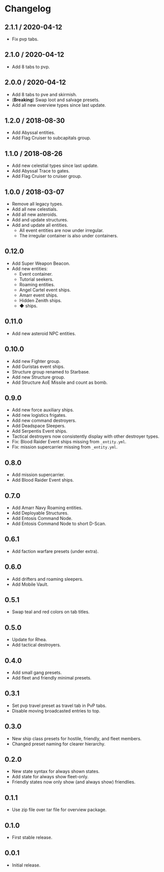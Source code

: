 # Changelog

## 2.1.1 / 2020-04-12

- Fix pvp tabs.

## 2.1.0 / 2020-04-12

- Add 8 tabs to pvp.

## 2.0.0 / 2020-04-12

- Add 8 tabs to pve and skirmish.
- (**Breaking**) Swap loot and salvage presets.
- Add all new overview types since last update.

## 1.2.0 / 2018-08-30

- Add Abyssal entities.
- Add Flag Cruiser to subcapitals group.

## 1.1.0 / 2018-08-26

- Add new celestial types since last update.
- Add Abyssal Trace to gates.
- Add Flag Cruiser to cruiser group.

## 1.0.0 / 2018-03-07

- Remove all legacy types.
- Add all new celestials.
- Add all new asteroids.
- Add and update structures.
- Add and update all entities.
  - All event entities are now under irregular.
  - The irregular container is also under containers.

## 0.12.0

- Add Super Weapon Beacon.
- Add new entities:
  - Event container.
  - Tutorial seekers.
  - Roaming entities.
  - Angel Cartel event ships.
  - Amarr event ships.
  - Hidden Zenith ships.
  - ◆ ships.

## 0.11.0

- Add new asteroid NPC entities.

## 0.10.0

- Add new Fighter group.
- Add Guristas event ships.
- Structure group renamed to Starbase.
- Add new Structure group.
- Add Structure AoE Missile and count as bomb.

## 0.9.0

- Add new force auxiliary ships.
- Add new logistics frigates.
- Add new command destroyers.
- Add Deadspace Sleepers.
- Add Serpentis Event ships.
- Tactical destroyers now consistently display with other destroyer types.
- Fix: Blood Raider Event ships missing from `_entity.yml`.
- Fix: mission supercarrier missing from `_entity.yml`.

## 0.8.0

- Add mission supercarrier.
- Add Blood Raider Event ships.

## 0.7.0

- Add Amarr Navy Roaming entities.
- Add Deployable Structures.
- Add Entosis Command Node.
- Add Entosis Command Node to short D-Scan.

## 0.6.1

- Add faction warfare presets (under extra).

## 0.6.0

- Add drifters and roaming sleepers.
- Add Mobile Vault.

## 0.5.1

- Swap teal and red colors on tab titles.

## 0.5.0

- Update for Rhea.
- Add tactical destroyers.

## 0.4.0

- Add small gang presets.
- Add fleet and friendly minimal presets.

## 0.3.1

- Set pvp travel preset as travel tab in PvP tabs.
- Disable moving broadcasted entries to top.

## 0.3.0

- New ship class presets for hostile, friendly, and fleet members.
- Changed preset naming for clearer hierarchy.

## 0.2.0

- New state syntax for always shown states.
- Add state for always show fleet-only.
- Friendly states now only show (and always show) friendlies.

## 0.1.1

- Use zip file over tar file for overview package.

## 0.1.0

- First stable release.

## 0.0.1

- Initial release.
